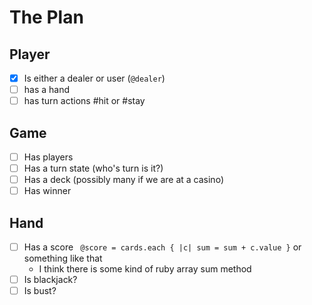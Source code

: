 # The Plan #

## Player
- [x] Is either a dealer or user (` @dealer `)
- [ ] has a hand
- [ ] has turn actions #hit or #stay

## Game
- [ ] Has players
- [ ] Has a turn state (who's turn is it?)
- [ ] Has a deck (possibly many if we are at a casino)
- [ ] Has winner

## Hand
- [ ] Has a score ` @score = cards.each { |c| sum = sum + c.value }` or something like that
  - I think there is some kind of ruby array sum method
- [ ] Is blackjack?
- [ ] Is bust?
